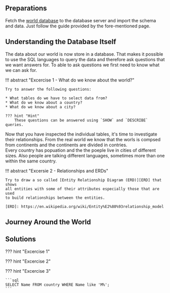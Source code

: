 ## Preparations

Fetch the [world database](https://dev.mysql.com/doc/world-setup/en/world-setup-installation.html) to the
database server and import the schema and data. Just follow the guide provided
by the fore-mentioned page.

## Understanding the Database Itself

The data about our world is now store in a database. That makes it possible to
use the SQL languages to query the data and therefore ask questions that we
want answers for. To able to ask questions we first need to know what we can
ask for.

!!! abstract "Excercise 1 - What do we know about the world?"

    Try to answer the following questions:

    * What tables do we have to select data from?
    * What do we know about a country?
    * What do we know about a city?

    ??? hint "Hint"
        These questions can be answered using `SHOW` and `DESCRIBE` queries.

Now that you have inspected the individual tables, it's time to investigate
their relationships. From the real world we know that the worls is compsed
from continents and the continents are divided in contries.  
Every country has popuation and the the poeple live in cities of different
sizes. Also people are talking different languages, sometimes more than one
within the same country.

!!! abstract "Excersie 2 - Relationships and ERDs"

    Try to draw a so called [Entity Relationship Diagram (ERD)][ERD] that shows
    all entities with some of their attributes especially those that are used
    to build relationships between the entities.

    [ERD]: https://en.wikipedia.org/wiki/Entity%E2%80%93relationship_model

## Journey Around the World

## Solutions

??? hint "Excercise 1"

??? hint "Excercise 2"

??? hint "Excercise 3"

    ```sql
    SELECT Name FROM country WHERE Name like 'M%';
    ```
